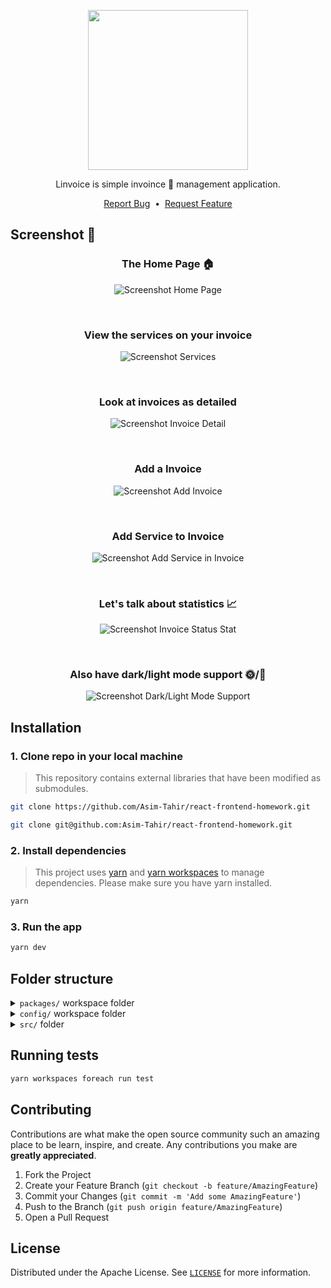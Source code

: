 <p align="center">
  <img width="256" src="https://user-images.githubusercontent.com/29407019/134232676-b8afe804-87c5-4dbd-885f-618524637f22.png"/>
</p>

<p align="center">
  Linvoice is simple invoince 📃 management application.
</p>
<p align="center">
  <a href="https://github.com/Asim-Tahir/linvoice/issues/new?assignees=&labels=Bug&title=">Report Bug</a>
  &nbsp;•&nbsp;
  <a href="https://github.com/Asim-Tahir/linvoice/issues/new?assignees=&labels=Feature&title=">Request Feature</a>
</p>

## Screenshot 👀

<h3 align="center">The Home Page 🏠</h4>
<p align="center">
  <img src="https://user-images.githubusercontent.com/29407019/134180687-80917af2-6e65-423b-92b8-9e4f5c7c5d1f.png" alt="Screenshot Home Page" title="Screenshot Home Page"/>
</p>

<br/>

<h3 align="center">View the services on your invoice</h3>
<p align="center">
  <img src="https://user-images.githubusercontent.com/29407019/134181876-636a4cc9-23f7-4e48-92bc-08c195ed5734.png" alt="Screenshot Services" title="Screenshot Services"/>
</p>

<br/>
  
<h3 align="center">Look at invoices as detailed</h3>
<p align="center">
  <img src="https://user-images.githubusercontent.com/29407019/134182106-76a4cef4-542f-4b12-8f62-733b5b4b0004.png" alt="Screenshot Invoice Detail" title="Screenshot Invoice Detail"/>
</p>

<br/>

<h3 align="center">Add a Invoice</h3>
<p align="center">
  <img src="https://user-images.githubusercontent.com/29407019/134182176-147db2a4-36be-4e97-aa7f-aafed07e3184.png" alt="Screenshot Add Invoice" title="Screenshot Add Invoice">
</p>

<br/>

<h3 align="center">Add Service to Invoice</h3>
<p align="center">
  <img src="https://user-images.githubusercontent.com/29407019/134182225-daf02250-6572-4f7b-97bd-6517f3a550a3.png" alt="Screenshot Add Service in Invoice" title="Screenshot Add Service in Invoice"/>
</p>

<br/>

<h3 align="center">Let's talk about statistics 📈</h3>
<p align="center">
  <img src="https://user-images.githubusercontent.com/29407019/134182366-15b497da-52bb-4c3b-be44-dffe024f428a.png" alt="Screenshot Invoice Status Stat" title="Screenshot Invoice Status Stat"/>
</p>

<br/>

<h3 align="center">Also have dark/light mode support 🌞/🌚</h3>
<p align="center">
  <img src="https://user-images.githubusercontent.com/29407019/134182526-7644f8da-b4e6-44be-bd5c-e8d5acb6ce72.png" alt="Screenshot Dark/Light Mode Support" title="Screenshot Dark/Light Mode Support"/>
</p>

## Installation

### 1. Clone repo in your local machine

> This repository contains external libraries that have been modified as submodules.

```bash
git clone https://github.com/Asim-Tahir/react-frontend-homework.git
```

```bash
git clone git@github.com:Asim-Tahir/react-frontend-homework.git
```

### 2. Install dependencies

> This project uses [yarn](https://yarnpkg.com/en/) and [yarn workspaces](https://yarnpkg.com/features/workspaces) to manage dependencies. Please make sure you have yarn installed.

```bash
yarn
```

### 3. Run the app

```bash
yarn dev
```

## Folder structure

<details>
  <summary><code>packages/</code> workspace folder</summary><br>

This folder contains all the packages that are used in the application.

  <details>
    <summary>
      <code>assets/</code> folder
    </summary><br>

├───assets
│ ├───images
│ └───styles

This folder contains all the images and core tailwindcss styles.

  </details>

  <details>
    <summary>
      <code>components/</code> folder
    </summary><br>

This folder contains all the components that are used in the application.

├───components
│ ├───atoms
│ │ └───a11y
│ ├───molecules
│ │ ├───cards
│ │ ├───chart
│ │ └───dashboard
│ │ └───invoice
│ │ └───table
│ ├───organisms
│ │ ├───dashboard
│ │ │ ├───invoices
│ │ │ │ └───table
│ │ │ └───services
│ │ │ └───table
│ │ └───sidebar
│ ├───pages
│ │ ├───account
│ │ └───dashboard
│ │ └───invoices
│ ├───styled
│ │ ├───atoms
│ │ │ └───typography
│ │ ├───molecules
│ │ ├───organisms
│ │ ├───pages
│ │ └───templates
│ └───templates
│ └───dashboard

  </details>

  <details>
    <summary>
      <code>context/</code> folder
    </summary><br>

This folder contains all the custom react context that are used in the application.

├───context
│ └───tests

  </details>

  <details>
    <summary>
      <code>hooks/</code> folder
    </summary><br>

This folder contains all the custom react hooks that are used in the application.

├───hooks
│ └───store

  </details>

  <details>
    <summary><code>icon/</code> folder</summary><br/>

This folder contains all the icons and Icon component that are used in the application.

├───icon
│ ├───icons
│ │ ├───account
│ │ ├───brand
│ │ ├───filled
│ │ └───outline
│ ├───types
│ └───Icon.tsx <- Icon component

  </details>

  <details>
    <summary>
      <code>router/</code> folder
    </summary><br>

This folder contains all routes and route component that are used in the application.

├───router
│ ├───routes
│ ├───types
| └───index.tsx <- Router component

  </details>

  <details>
    <summary>
      <code>store/</code> folder
    </summary><br>

This folder contains redux & redux-toolkit store that are used in the application. And tests for store.

├───store
│ ├───tests
│ │ ├───invoices
│ │ └───services
│ └───types

  </details>

  <details>
    <summary><code>utils/</code> folder</summary><br>
    └───utils

This folder contains all the utils function that are used in the application.

  </details>

  <details>
    <summary>
      `other` folders
    </summary><br>

This folders contains all the other files that are used in the application.

`types` folder contain global typescript types.
`email` folder contain email templates are used for sending emails.

├───types
├───email
│ └───templates

  </details>
</details>

<details>
  <summary>
    <code>config/</code> workspace folder
  </summary><br>

This folder contains all the configuration files for the application.

├───eslint-config
├───jest-config
│ ├───preset
│ │ ├───babel-jest
│ │ ├───ts-jest
│ │ └───vite
│ └───transformer
├───stylelint-config
└───tsconfig

</details>

<details>
  <summary><code>src/</code> folder</summary><br>
  This folder contains core application files. And this files is start point for application.
</details>

## Running tests

```bash
yarn workspaces foreach run test
```

## Contributing

Contributions are what make the open source community such an amazing place to be learn, inspire, and create. Any contributions you make are **greatly appreciated**.

1. Fork the Project
2. Create your Feature Branch (`git checkout -b feature/AmazingFeature`)
3. Commit your Changes (`git commit -m 'Add some AmazingFeature'`)
4. Push to the Branch (`git push origin feature/AmazingFeature`)
5. Open a Pull Request

## License

Distributed under the Apache License. See [`LICENSE`](LICENSE) for more information.
